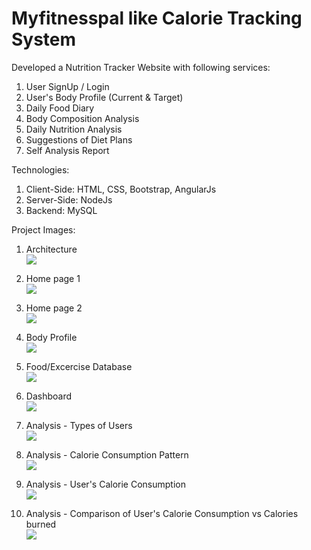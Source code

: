 # Myfitnesspal like Calorie Tracking System<br>

Developed a Nutrition Tracker Website with following services:<br>

1. User SignUp / Login<br>
2. User's Body Profile (Current & Target)<br>
3. Daily Food Diary<br>
4. Body Composition Analysis<br>
5. Daily Nutrition Analysis<br>
6. Suggestions of Diet Plans<br>
7. Self Analysis Report<br>

Technologies:<br>

1. Client-Side: HTML, CSS, Bootstrap, AngularJs<br>
2. Server-Side: NodeJs<br>
3. Backend: MySQL<br>

Project Images:<br>


1. Architecture<br/>
<img src = "https://github.com/prajwal051290/Nutralife-Calorie-Tracking-System/blob/master/Project%20Screenshots/Architecture.JPG"/><br/>

2. Home page 1<br/>
<img src = "https://github.com/prajwal051290/Nutralife-Calorie-Tracking-System/blob/master/Project%20Screenshots/Home1.png"/><br/>

3. Home page 2<br/>
<img src = "https://github.com/prajwal051290/Nutralife-Calorie-Tracking-System/blob/master/Project%20Screenshots/Home3.png"/><br/>

4. Body Profile<br/>
<img src = "https://github.com/prajwal051290/Nutralife-Calorie-Tracking-System/blob/master/Project%20Screenshots/Home4.png"/><br/>

5. Food/Excercise Database<br/>
<img src = "https://github.com/prajwal051290/Nutralife-Calorie-Tracking-System/blob/master/Project%20Screenshots/Food%20Database.png"/><br/>

6. Dashboard<br/>
<img src = "https://github.com/prajwal051290/Nutralife-Calorie-Tracking-System/blob/master/Project%20Screenshots/Dashboard.png"/><br/>

7. Analysis - Types of Users<br/>
<img src = "https://github.com/prajwal051290/Nutralife-Calorie-Tracking-System/blob/master/Project%20Screenshots/Analysis1.png"/><br/>

8. Analysis - Calorie Consumption Pattern<br/>
<img src = "https://github.com/prajwal051290/Nutralife-Calorie-Tracking-System/blob/master/Project%20Screenshots/Analysis2.png"/><br/>

9. Analysis - User's Calorie Consumption<br/>
<img src = "https://github.com/prajwal051290/Nutralife-Calorie-Tracking-System/blob/master/Project%20Screenshots/Analysis3.png"/><br/>

10. Analysis - Comparison of User's Calorie Consumption vs Calories burned<br/>
<img src = "https://github.com/prajwal051290/Nutralife-Calorie-Tracking-System/blob/master/Project%20Screenshots/Analysis4.png"/><br/>